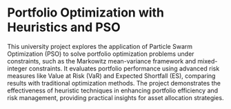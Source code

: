 <h1>Portfolio Optimization with Heuristics and PSO</h1>
<p>This university project explores the application of Particle Swarm Optimization (PSO) to solve portfolio optimization problems under constraints, such as the Markowitz mean-variance framework and mixed-integer constraints. It evaluates portfolio performance using advanced risk measures like Value at Risk (VaR) and Expected Shortfall (ES), comparing results with traditional optimization methods. The project demonstrates the effectiveness of heuristic techniques in enhancing portfolio efficiency and risk management, providing practical insights for asset allocation strategies.</p>

